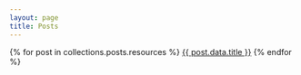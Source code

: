 ```yaml
---
layout: page
title: Posts
---
```


<div class="list">
{% for post in collections.posts.resources %}
    <a href="{{ post.relative_url }}">{{ post.data.title }}</a>
{% endfor %}
</div>

